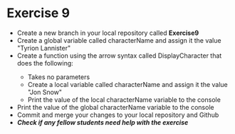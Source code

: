 # Exercise 9
<ul>
    <li>Create a new branch in your local repository called <strong>Exercise9</strong></li>
    <li>Create a global variable called characterName and assign it the value "Tyrion Lannister"</li>
    <li>Create a function using the arrow syntax called DisplayCharacter that does the following:</li>
    <ul>
        <li>Takes no parameters</li>
        <li>Create a local variable called characterName and assign it the value "Jon Snow"</li>
        <li>Print the value of the local characterName variable to the console</li>
    </ul>
    <li>Print the value of the global characterName variable to the console</li>
    <li>Commit and merge your changes to your local repository and Github</li>
    <li><em><strong>Check if any fellow students need help with the exercise</strong></em></li>
</ul>
